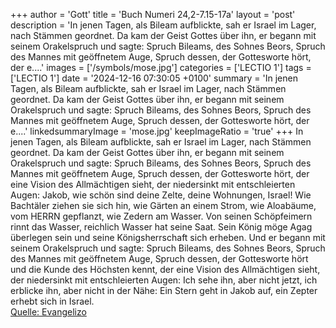 +++
author = 'Gott'
title = 'Buch Numeri 24,2-7.15-17a'
layout = 'post'
description = 'In jenen Tagen, als Bileam aufblickte, sah er Israel im Lager, nach Stämmen geordnet. Da kam der Geist Gottes über ihn, er begann mit seinem Orakelspruch und sagte: Spruch Bileams, des Sohnes Beors, Spruch des Mannes mit geöffnetem Auge, Spruch dessen, der Gottesworte hört, der e....'
images = ['/symbols/mose.jpg']
categories = ['LECTIO 1']
tags = ['LECTIO 1']
date = '2024-12-16 07:30:05 +0100'
summary = 'In jenen Tagen, als Bileam aufblickte, sah er Israel im Lager, nach Stämmen geordnet. Da kam der Geist Gottes über ihn, er begann mit seinem Orakelspruch und sagte: Spruch Bileams, des Sohnes Beors, Spruch des Mannes mit geöffnetem Auge, Spruch dessen, der Gottesworte hört, der e....'
linkedsummaryImage = 'mose.jpg'
keepImageRatio = 'true'
+++
In jenen Tagen, als Bileam aufblickte, sah er Israel im Lager, nach Stämmen geordnet. Da kam der Geist Gottes über ihn,
er begann mit seinem Orakelspruch und sagte: Spruch Bileams, des Sohnes Beors, Spruch des Mannes mit geöffnetem Auge,
Spruch dessen, der Gottesworte hört, der eine Vision des Allmächtigen sieht, der niedersinkt mit entschleierten Augen:
Jakob, wie schön sind deine Zelte, deine Wohnungen, Israel!
Wie Bachtäler ziehen sie sich hin, wie Gärten an einem Strom, wie Aloabäume, vom HERRN gepflanzt, wie Zedern am Wasser.<!--more-->
Von seinen Schöpfeimern rinnt das Wasser, reichlich Wasser hat seine Saat. Sein König möge Agag überlegen sein und seine Königsherrschaft sich erheben.
Und er begann mit seinem Orakelspruch und sagte: Spruch Bileams, des Sohnes Beors, Spruch des Mannes mit geöffnetem Auge,
Spruch dessen, der Gottesworte hört und die Kunde des Höchsten kennt, der eine Vision des Allmächtigen sieht, der niedersinkt mit entschleierten Augen:
Ich sehe ihn, aber nicht jetzt, ich erblicke ihn, aber nicht in der Nähe: Ein Stern geht in Jakob auf, ein Zepter erhebt sich in Israel.<br> [Quelle: Evangelizo](https://evangeliumtagfuertag.org/DE/gospel)